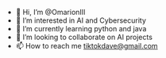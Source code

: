 - 👋 Hi, I’m @OmarionIII
- 👀 I’m interested in AI and Cybersecurity
- 🌱 I’m currently learning python and java
- 💞️ I’m looking to collaborate on AI projects
- 📫 How to reach me tiktokdave@gmail.com

<!---
OmarionIII/OmarionIII is a ✨ special ✨ repository because its `README.md` (this file) appears on your GitHub profile.
You can click the Preview link to take a look at your changes.
--->
